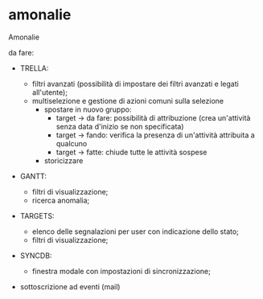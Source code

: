 # amonalie
Amonalie


da fare:

  - TRELLA:
    - filtri avanzati (possibilità di impostare dei filtri avanzati e legati all'utente);
    - multiselezione e gestione di azioni comuni sulla selezione
      - spostare in nuovo gruppo:
        - target -> da fare: possibilità di attribuzione (crea un'attività senza data d'inizio se non specificata)
        - target -> fando: verifica la presenza di un'attività attribuita a qualcuno
        - target -> fatte: chiude tutte le attività sospese
      - storicizzare
    
  - GANTT:
    - filtri di visualizzazione;
    - ricerca anomalia;
    
  - TARGETS:
    - elenco delle segnalazioni per user con indicazione dello stato;
    - filtri di visualizzazione;
    
  - SYNCDB:
    - finestra modale con impostazioni di sincronizzazione;


  
- sottoscrizione ad eventi (mail)
